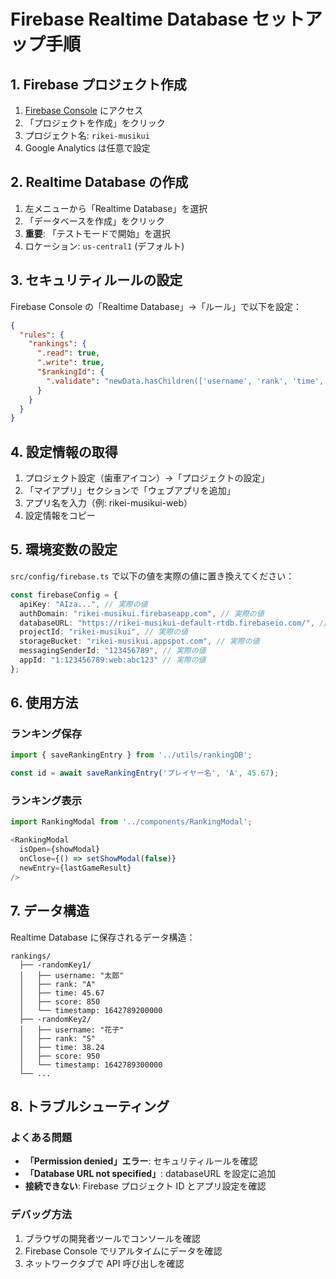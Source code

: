 # Firebase Realtime Database セットアップ手順

## 1. Firebase プロジェクト作成

1. [Firebase Console](https://console.firebase.google.com/) にアクセス
2. 「プロジェクトを作成」をクリック
3. プロジェクト名: `rikei-musikui`
4. Google Analytics は任意で設定

## 2. Realtime Database の作成

1. 左メニューから「Realtime Database」を選択
2. 「データベースを作成」をクリック
3. **重要**: 「テストモードで開始」を選択
4. ロケーション: `us-central1` (デフォルト)

## 3. セキュリティルールの設定

Firebase Console の「Realtime Database」→「ルール」で以下を設定：

```json
{
  "rules": {
    "rankings": {
      ".read": true,
      ".write": true,
      "$rankingId": {
        ".validate": "newData.hasChildren(['username', 'rank', 'time', 'score', 'timestamp']) && newData.child('username').isString() && newData.child('rank').isString() && newData.child('time').isNumber() && newData.child('score').isNumber() && newData.child('timestamp').isNumber()"
      }
    }
  }
}
```

## 4. 設定情報の取得

1. プロジェクト設定（歯車アイコン）→「プロジェクトの設定」
2. 「マイアプリ」セクションで「ウェブアプリを追加」
3. アプリ名を入力（例: rikei-musikui-web）
4. 設定情報をコピー

## 5. 環境変数の設定

`src/config/firebase.ts` で以下の値を実際の値に置き換えてください：

```typescript
const firebaseConfig = {
  apiKey: "AIza...", // 実際の値
  authDomain: "rikei-musikui.firebaseapp.com", // 実際の値
  databaseURL: "https://rikei-musikui-default-rtdb.firebaseio.com/", // 重要: Realtime Database URL
  projectId: "rikei-musikui", // 実際の値
  storageBucket: "rikei-musikui.appspot.com", // 実際の値
  messagingSenderId: "123456789", // 実際の値
  appId: "1:123456789:web:abc123" // 実際の値
};
```

## 6. 使用方法

### ランキング保存
```typescript
import { saveRankingEntry } from '../utils/rankingDB';

const id = await saveRankingEntry('プレイヤー名', 'A', 45.67);
```

### ランキング表示
```typescript
import RankingModal from '../components/RankingModal';

<RankingModal 
  isOpen={showModal}
  onClose={() => setShowModal(false)}
  newEntry={lastGameResult}
/>
```

## 7. データ構造

Realtime Database に保存されるデータ構造：

```
rankings/
  ├── -randomKey1/
  │   ├── username: "太郎"
  │   ├── rank: "A"
  │   ├── time: 45.67
  │   ├── score: 850
  │   └── timestamp: 1642789200000
  ├── -randomKey2/
  │   ├── username: "花子"
  │   ├── rank: "S"
  │   ├── time: 38.24
  │   ├── score: 950
  │   └── timestamp: 1642789300000
  └── ...
```

## 8. トラブルシューティング

### よくある問題
- **「Permission denied」エラー**: セキュリティルールを確認
- **「Database URL not specified」**: databaseURL を設定に追加
- **接続できない**: Firebase プロジェクト ID とアプリ設定を確認

### デバッグ方法
1. ブラウザの開発者ツールでコンソールを確認
2. Firebase Console でリアルタイムにデータを確認
3. ネットワークタブで API 呼び出しを確認
